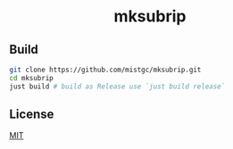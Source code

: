 <div align="center">
    <h1>mksubrip</h1>
</div>

## Build

```bash
git clone https://github.com/mistgc/mksubrip.git
cd mksubrip
just build # build as Release use `just build release`
```

## License

[MIT](./LICENSE)

